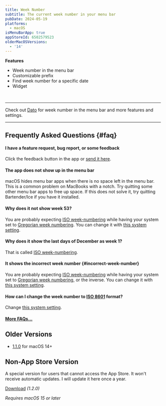 ```yaml
---
title: Week Number
subtitle: The current week number in your menu bar
pubDate: 2024-05-19
platforms:
  - macOS
isMenuBarApp: true
appStoreId: 6502579523
olderMacOSVersions:
  - '14'
---
```


**Features**

- Week number in the menu bar
- Customizable prefix
- Find week number for a specific date
- Widget

<br>

---

Check out [Dato](/dato) for week number in the menu bar and more features and settings.

---

## Frequently Asked Questions {#faq}

#### I have a feature request, bug report, or some feedback

Click the feedback button in the app or [send it here](https://sindresorhus.com/feedback?product=Week%20Number&referrer=Website-FAQ).

#### The app does not show up in the menu bar

macOS hides menu bar apps when there is no space left in the menu bar. This is a common problem on MacBooks with a notch. Try quitting some other menu bar apps to free up space. If this does not solve it, try quitting Bartender/Ice if you have it installed.

#### Why does it not show week 53?

You are probably expecting [ISO week-numbering](https://en.wikipedia.org/wiki/ISO_week_date) while having your system set to [Gregorian week numbering](https://en.wikipedia.org/wiki/ISO_week_date#Relation_with_the_Gregorian_calendar). You can change it with [this system setting](https://apple.stackexchange.com/questions/191445/standard-iso-8601-week-number-in-calendar-app/209340#209340).

#### Why does it show the last days of December as week 1?

That is called [ISO week-numbering](https://en.wikipedia.org/wiki/ISO_week_date).

#### It shows the incorrect week number {#incorrect-week-number}

You are probably expecting [ISO week-numbering](https://en.wikipedia.org/wiki/ISO_week_date) while having your system set to [Gregorian week numbering](https://en.wikipedia.org/wiki/ISO_week_date#Relation_with_the_Gregorian_calendar), or the inverse. You can change it with [this system setting](https://apple.stackexchange.com/questions/191445/standard-iso-8601-week-number-in-calendar-app/209340#209340).

#### How can I change the week number to [ISO 8601](https://en.wikipedia.org/wiki/ISO_week_date) format?

Change [this system setting](https://apple.stackexchange.com/questions/191445/standard-iso-8601-week-number-in-calendar-app/209340#209340).

#### [More FAQs…](/apps/faq)

## Older Versions

- [1.1.0](https://github.com/user-attachments/files/18203839/Week.Number.1.1.0.zip) for macOS 14+

## Non-App Store Version

A special version for users that cannot access the App Store. It won't receive automatic updates. I will update it here once a year.

[Download](https://www.dropbox.com/scl/fi/l2yr5m6il2wqjnftl6uoi/Week-Number-1.2.0-1734647649.zip?rlkey=ehuk5cftyrumqsrxwi6d8am94&raw=1) *(1.2.0)*

*Requires macOS 15 or later*
